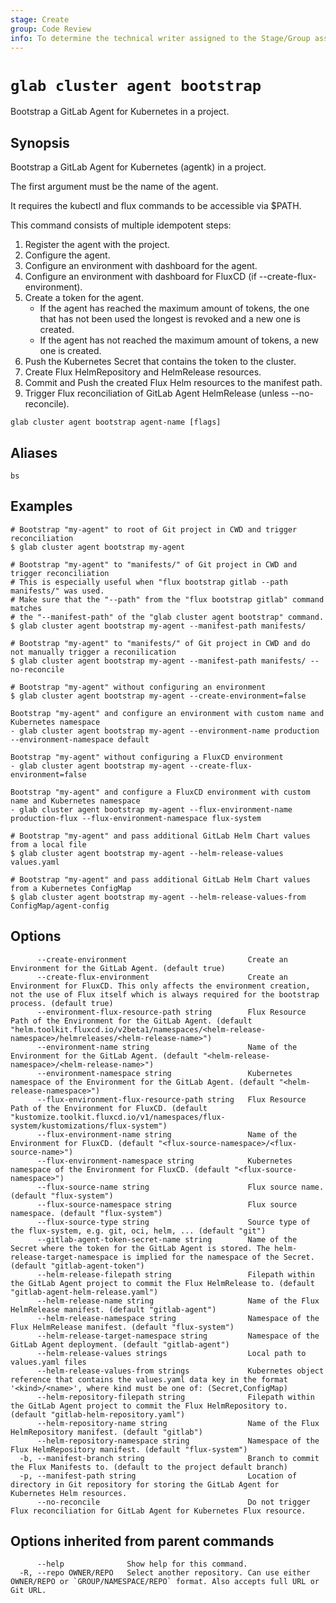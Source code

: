 ```yaml
---
stage: Create
group: Code Review
info: To determine the technical writer assigned to the Stage/Group associated with this page, see https://about.gitlab.com/handbook/product/ux/technical-writing/#assignments
---
```


<!--
This documentation is auto generated by a script.
Please do not edit this file directly. Run `make gen-docs` instead.
-->

# `glab cluster agent bootstrap`

Bootstrap a GitLab Agent for Kubernetes in a project.

## Synopsis

Bootstrap a GitLab Agent for Kubernetes (agentk) in a project.

The first argument must be the name of the agent.

It requires the kubectl and flux commands to be accessible via $PATH.

This command consists of multiple idempotent steps:

1. Register the agent with the project.
2. Configure the agent.
3. Configure an environment with dashboard for the agent.
4. Configure an environment with dashboard for FluxCD (if --create-flux-environment).
5. Create a token for the agent.
   - If the agent has reached the maximum amount of tokens,
     the one that has not been used the longest is revoked
     and a new one is created.
   - If the agent has not reached the maximum amount of tokens,
     a new one is created.
6. Push the Kubernetes Secret that contains the token to the cluster.
7. Create Flux HelmRepository and HelmRelease resources.
8. Commit and Push the created Flux Helm resources to the manifest path.
9. Trigger Flux reconciliation of GitLab Agent HelmRelease (unless --no-reconcile).

```plaintext
glab cluster agent bootstrap agent-name [flags]
```

## Aliases

```plaintext
bs
```

## Examples

```console
# Bootstrap "my-agent" to root of Git project in CWD and trigger reconciliation
$ glab cluster agent bootstrap my-agent

# Bootstrap "my-agent" to "manifests/" of Git project in CWD and trigger reconciliation
# This is especially useful when "flux bootstrap gitlab --path manifests/" was used.
# Make sure that the "--path" from the "flux bootstrap gitlab" command matches
# the "--manifest-path" of the "glab cluster agent bootstrap" command.
$ glab cluster agent bootstrap my-agent --manifest-path manifests/

# Bootstrap "my-agent" to "manifests/" of Git project in CWD and do not manually trigger a reconilication
$ glab cluster agent bootstrap my-agent --manifest-path manifests/ --no-reconcile

# Bootstrap "my-agent" without configuring an environment
$ glab cluster agent bootstrap my-agent --create-environment=false

Bootstrap "my-agent" and configure an environment with custom name and Kubernetes namespace
- glab cluster agent bootstrap my-agent --environment-name production --environment-namespace default

Bootstrap "my-agent" without configuring a FluxCD environment
- glab cluster agent bootstrap my-agent --create-flux-environment=false

Bootstrap "my-agent" and configure a FluxCD environment with custom name and Kubernetes namespace
- glab cluster agent bootstrap my-agent --flux-environment-name production-flux --flux-environment-namespace flux-system

# Bootstrap "my-agent" and pass additional GitLab Helm Chart values from a local file
$ glab cluster agent bootstrap my-agent --helm-release-values values.yaml

# Bootstrap "my-agent" and pass additional GitLab Helm Chart values from a Kubernetes ConfigMap
$ glab cluster agent bootstrap my-agent --helm-release-values-from ConfigMap/agent-config

```

## Options

```plaintext
      --create-environment                           Create an Environment for the GitLab Agent. (default true)
      --create-flux-environment                      Create an Environment for FluxCD. This only affects the environment creation, not the use of Flux itself which is always required for the bootstrap process. (default true)
      --environment-flux-resource-path string        Flux Resource Path of the Environment for the GitLab Agent. (default "helm.toolkit.fluxcd.io/v2beta1/namespaces/<helm-release-namespace>/helmreleases/<helm-release-name>")
      --environment-name string                      Name of the Environment for the GitLab Agent. (default "<helm-release-namespace>/<helm-release-name>")
      --environment-namespace string                 Kubernetes namespace of the Environment for the GitLab Agent. (default "<helm-release-namespace>")
      --flux-environment-flux-resource-path string   Flux Resource Path of the Environment for FluxCD. (default "kustomize.toolkit.fluxcd.io/v1/namespaces/flux-system/kustomizations/flux-system")
      --flux-environment-name string                 Name of the Environment for FluxCD. (default "<flux-source-namespace>/<flux-source-name>")
      --flux-environment-namespace string            Kubernetes namespace of the Environment for FluxCD. (default "<flux-source-namespace>")
      --flux-source-name string                      Flux source name. (default "flux-system")
      --flux-source-namespace string                 Flux source namespace. (default "flux-system")
      --flux-source-type string                      Source type of the flux-system, e.g. git, oci, helm, ... (default "git")
      --gitlab-agent-token-secret-name string        Name of the Secret where the token for the GitLab Agent is stored. The helm-release-target-namespace is implied for the namespace of the Secret. (default "gitlab-agent-token")
      --helm-release-filepath string                 Filepath within the GitLab Agent project to commit the Flux HelmRelease to. (default "gitlab-agent-helm-release.yaml")
      --helm-release-name string                     Name of the Flux HelmRelease manifest. (default "gitlab-agent")
      --helm-release-namespace string                Namespace of the Flux HelmRelease manifest. (default "flux-system")
      --helm-release-target-namespace string         Namespace of the GitLab Agent deployment. (default "gitlab-agent")
      --helm-release-values strings                  Local path to values.yaml files
      --helm-release-values-from strings             Kubernetes object reference that contains the values.yaml data key in the format '<kind>/<name>', where kind must be one of: (Secret,ConfigMap)
      --helm-repository-filepath string              Filepath within the GitLab Agent project to commit the Flux HelmRepository to. (default "gitlab-helm-repository.yaml")
      --helm-repository-name string                  Name of the Flux HelmRepository manifest. (default "gitlab")
      --helm-repository-namespace string             Namespace of the Flux HelmRepository manifest. (default "flux-system")
  -b, --manifest-branch string                       Branch to commit the Flux Manifests to. (default to the project default branch)
  -p, --manifest-path string                         Location of directory in Git repository for storing the GitLab Agent for Kubernetes Helm resources.
      --no-reconcile                                 Do not trigger Flux reconciliation for GitLab Agent for Kubernetes Flux resource.
```

## Options inherited from parent commands

```plaintext
      --help              Show help for this command.
  -R, --repo OWNER/REPO   Select another repository. Can use either OWNER/REPO or `GROUP/NAMESPACE/REPO` format. Also accepts full URL or Git URL.
```
